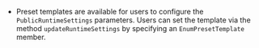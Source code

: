 
- Preset templates are available for users to configure the `PublicRuntimeSettings` parameters. Users can set the template via the method `updateRuntimeSettings` by specifying an `EnumPresetTemplate` member.


